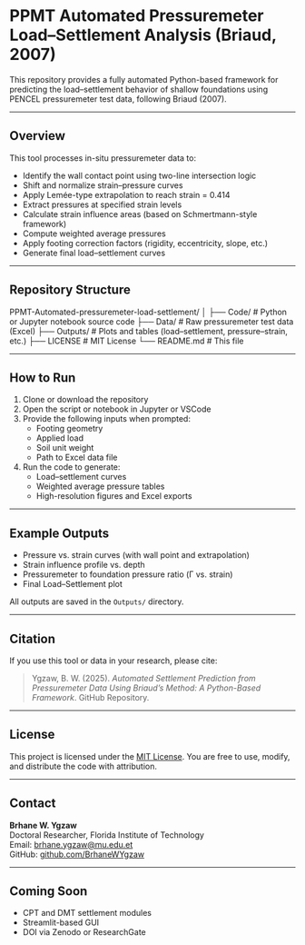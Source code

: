 # PPMT Automated Pressuremeter Load–Settlement Analysis (Briaud, 2007)

This repository provides a fully automated Python-based framework for predicting the load–settlement behavior of shallow foundations using PENCEL pressuremeter test data, following Briaud (2007).

---

## Overview

This tool processes in-situ pressuremeter data to:

- Identify the wall contact point using two-line intersection logic  
- Shift and normalize strain–pressure curves  
- Apply Lemée-type extrapolation to reach strain = 0.414  
- Extract pressures at specified strain levels  
- Calculate strain influence areas (based on Schmertmann-style framework)  
- Compute weighted average pressures  
- Apply footing correction factors (rigidity, eccentricity, slope, etc.)  
- Generate final load–settlement curves  

---

## Repository Structure

PPMT-Automated-pressuremeter-load-settlement/
│
├── Code/ # Python or Jupyter notebook source code
├── Data/ # Raw pressuremeter test data (Excel)
├── Outputs/ # Plots and tables (load–settlement, pressure–strain, etc.)
├── LICENSE # MIT License
└── README.md # This file

---

## How to Run

1. Clone or download the repository  
2. Open the script or notebook in Jupyter or VSCode  
3. Provide the following inputs when prompted:
   - Footing geometry  
   - Applied load  
   - Soil unit weight  
   - Path to Excel data file  
4. Run the code to generate:
   - Load–settlement curves  
   - Weighted average pressure tables  
   - High-resolution figures and Excel exports  

---

## Example Outputs

- Pressure vs. strain curves (with wall point and extrapolation)  
- Strain influence profile vs. depth  
- Pressuremeter to foundation pressure ratio (Γ vs. strain)  
- Final Load–Settlement plot  

All outputs are saved in the `Outputs/` directory.

---

## Citation

If you use this tool or data in your research, please cite:

> Ygzaw, B. W. (2025). *Automated Settlement Prediction from Pressuremeter Data Using Briaud’s Method: A Python-Based Framework*. GitHub Repository.

---

## License

This project is licensed under the [MIT License](LICENSE). You are free to use, modify, and distribute the code with attribution.

---

## Contact

**Brhane W. Ygzaw**  
Doctoral Researcher, Florida Institute of Technology  
Email: brhane.ygzaw@mu.edu.et  
GitHub: [github.com/BrhaneWYgzaw](https://github.com/BrhaneWYgzaw)

---

## Coming Soon

- CPT and DMT settlement modules  
- Streamlit-based GUI  
- DOI via Zenodo or ResearchGate
